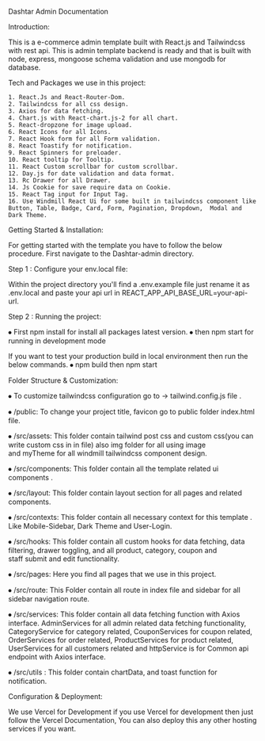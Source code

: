 
Dashtar Admin Documentation


Introduction:

This is a e-commerce admin template built with React.js and Tailwindcss with rest api. This is admin template backend is ready and 
that is built with node, express, mongoose schema validation and use mongodb for  database.





Tech and Packages we use in this project:

    1. React.Js and React-Router-Dom.
    2. Tailwindcss for all css design.
    3. Axios for data fetching.
    4. Chart.js with React-chart.js-2 for all chart.
    5. React-dropzone for image upload.
    6. React Icons for all Icons.
    7. React Hook form for all Form validation.
    8. React Toastify for notification.
    9. React Spinners for preloader.
    10. React tooltip for Tooltip.
    11. React Custom scrollbar for custom scrollbar.
    12. Day.js for date validation and data format.
    13. Rc Drawer for all Drawer.
    14. Js Cookie for save require data on Cookie.
    15. React Tag input for Input Tag.
    16. Use Windmill React Ui for some built in tailwindcss component like Button, Table, Badge, Card, Form, Pagination, Dropdown,  Modal and Dark Theme.





Getting Started & Installation:

For getting started with the template you have to follow the below procedure. First navigate to the Dashtar-admin directory.

Step 1 : Configure your env.local file:

Within the project directory you'll find a .env.example file just rename it as .env.local and paste your api url in REACT_APP_API_BASE_URL=your-api-url.

Step 2 : Running the project:

⦁	First npm install for install all packages latest version.
⦁	then npm start for running in development mode

If you want to test your production build in local environment then run the below commands.
⦁	npm build then npm start





Folder Structure & Customization:

⦁   To customize tailwindcss configuration go to -> tailwind.config.js file .

⦁   /public: To change your project title, favicon go to public folder index.html file.

⦁   /src/assets: This folder contain tailwind post css and custom css(you can write custom css in in file) also img folder for all using image  
    and myTheme for all windmill tailwindcss component design.

⦁   /src/components: This folder contain all the template related ui components .

⦁   /src/layout: This folder contain layout section for all pages and related components.

⦁   /src/contexts: This folder contain all necessary context for this template . Like Mobile-Sidebar, Dark Theme and User-Login.

⦁   /src/hooks: This folder contain all custom hooks for data fetching, data filtering, drawer toggling, and all product, category, coupon and    
    staff submit and edit functionality.

⦁   /src/pages: Here you find all pages that we use in this project.

⦁   /src/route: This Folder contain all route in index file and sidebar for all sidebar navigation route.

⦁   /src/services: This folder contain all data fetching function with Axios interface. AdminServices for all admin related data fetching 
    functionality, CategoryService for category related, CouponServices for coupon related, OrderServices for order related, ProductServices for product related, UserServices for all customers related and httpService is for Common api endpoint with Axios interface.

⦁   /src/utils : This folder contain chartData, and  toast function for notification.








Configuration & Deployment:

We use Vercel for Development if you use Vercel for development then just follow the Vercel Documentation, You can also deploy this any other hosting services if you want.
